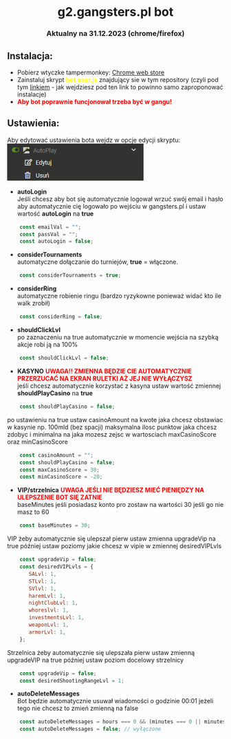 
<div align="center">
  <p>
    <h1>g2.gangsters.pl bot</h1>
    <h3>Aktualny na 31.12.2023 (chrome/firefox)</h3>
  </p>
</div>

## Instalacja:

* Pobierz wtyczke tampermonkey: [Chrome web store](https://chromewebstore.google.com/detail/tampermonkey/dhdgffkkebhmkfjojejmpbldmpobfkfo?hl=pl)
* Zainstaluj skrypt <b style="color: yellow;">bot.user.js</b> znajdujący sie w tym repository (czyli pod tym [linkiem](https://github.com/katanatop1/g2bot/blob/main/bot.user.js) - jak wejdziesz pod ten link to powinno samo zaproponować instalacje)
* <b style="color:red;">Aby bot poprawnie funcjonował trzeba być w gangu!</b>
## Ustawienia:
Aby edytować ustawienia bota wejdz w opcje edycji skryptu:<br>
![Alt text](image.png)
* <b>autoLogin</b><br>
Jeśli chcesz aby bot się automatycznie logował wrzuć swój email i hasło aby automatycznie cię
logowało po wejściu w gangsters.pl i ustaw wartość <b>autoLogin</b> na <b>true</b>
```js
    const emailVal = "";
    const passVal = "";
    const autoLogin = false;
```

*  <b>considerTournaments</b><br>
automatyczne dołączanie do turniejów, <b>true</b> = włączone.
```js
    const considerTournaments = true;
```

*  <b>considerRing</b><br>
automatyczne robienie ringu (bardzo ryzykowne ponieważ widać kto ile walk zrobił)
```js
    const considerRing = false;
```

*  <b>shouldClickLvl</b><br>
po zaznaczeniu na true automatycznie w momencie wejścia na szybką akcje robi ją na 100%
```js
    const shouldClickLvl = false;
```

*  <b>KASYNO</b> <b style='color: red;'>UWAGA!! ZMIENNA BĘDZIE CIE AUTOMATYCZNIE PRZERZUCAĆ NA EKRAN
RULETKI AŻ JEJ NIE WYŁĄCZYSZ</b><br>
jeśli chcesz automatycznie korzystać z kasyna ustaw wartość zmiennej <b>shouldPlayCasino</b> na <b>true</b>
```js
    const shouldPlayCasino = false;
```
po ustawieniu na true ustaw casinoAmount na kwote jaka chcesz obstawiac w kasynie np. 100mld
(bez spacji) maksymalna ilosc punktow jaka chcesz zdobyc i minimalna na jaka mozesz zejsc w
wartosciach maxCasinoScore oraz minCasinoScore
```js
    const casinoAmount = "";
    const shouldPlayCasino = false;
    const maxCasinoScore = 30;
    const minCasinoScore = -20;
```

*  <b>VIP/strzelnica</b> <b style='color: red;'>UWAGA JEŚLI NIE BĘDZIESZ MIEĆ PIENIĘDZY NA ULEPSZENIE BOT SIĘ ZATNIE</b><br>
baseMinutes jeśli posiadasz konto pro zostaw na wartości 30 jeśli go nie masz to 60
```js
    const baseMinutes = 30;
```
VIP żeby automatycznie się ulepszał pierw ustaw zmienna upgradeVip na true później ustaw
poziomy jakie chcesz w vipie w zmiennej desiredVIPLvls
```js
    const upgradeVip = false;
    const desiredVIPLvls = {
       SALvl: 1,
       STLvl: 1,
       SVlvl: 1,
       haremLvl: 1,
       nightClubLvl: 1,
       whoreslvl: 1,
       investmentsLvl: 1,
       weaponLvl: 1,
       armorLvl: 1,
    };
```
Strzelnica żeby automatycznie się ulepszała pierw ustaw zmienną upgradeVIP na true później
ustaw poziom docelowy strzelnicy
```js
    const upgradeVip = false;
    const desiredShootingRangeLvl = 1;
```
*  <b>autoDeleteMessages</b> <br>
Bot będzie automatycznie usuwał wiadomości o godzinie 00:01 jeżeli tego nie chcesz to zmień
zmienną na false
```js
    const autoDeleteMessages = hours === 0 && (minutes === 0 || minutes === 1); // włączone
    const autoDeleteMessages = false; // wyłączone
```